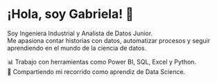 # ¡Hola, soy Gabriela! 👋

Soy Ingeniera Industrial y Analista de Datos Junior.  
Me apasiona contar historias con datos, automatizar procesos y seguir aprendiendo en el mundo de la ciencia de datos.  

📊 Trabajo con herramientas como Power BI, SQL, Excel y Python.  
🚀 Compartiendo mi recorrido como aprendiz de Data Science.
